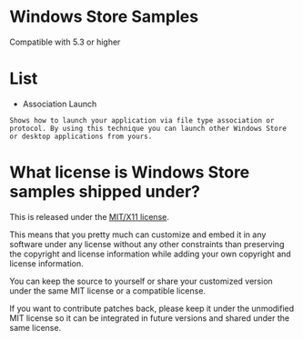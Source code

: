 # Windows Store Samples

Compatible with 5.3 or higher

# List

* Association Launch
```
Shows how to launch your application via file type association or protocol. By using this technique you can launch other Windows Store or desktop applications from yours.
```

# What license is Windows Store samples shipped under?

This is released under the [MIT/X11 license](LICENSE).

This means that you pretty much can customize and embed it in any software under any license without any other constraints than preserving the copyright and license information while adding your own copyright and license information.

You can keep the source to yourself or share your customized version under the same MIT license or a compatible license.

If you want to contribute patches back, please keep it under the unmodified MIT license so it can be integrated in future versions and shared under the same license.